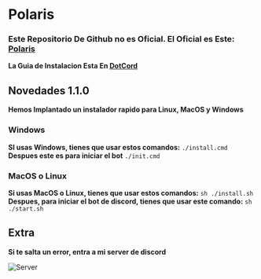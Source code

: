 # Polaris
### Este Repositorio De Github no es Oficial. El Oficial es Este: [Polaris](https://github.com/GDColon/Polaris-Open.git)

**La Guia de Instalacion Esta En [DotCord](https://discord.gg/dotcord)**

## Novedades 1.1.0
**Hemos Implantado un instalador rapido para Linux, MacOS y Windows**
### Windows
**SI usas Windows, tienes que usar estos comandos:**
`./install.cmd`
**Despues este es para iniciar el bot**
`./init.cmd`
### MacOS o Linux
**Si usas MacOS o Linux, tienes que usar estos comandos:**
`sh ./install.sh`
**Despues, para iniciar el bot de discord, tienes que usar este comando:**
`sh ./start.sh`
## Extra
**Si te salta un error, entra a mi server de discord**

![Server](https://discord.com/api/guilds/1372656099391438878/widget.png?style=shield)
